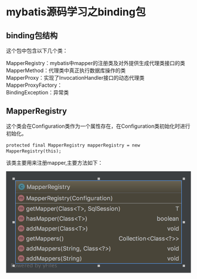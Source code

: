 # mybatis源码学习之binding包
## binding包结构
这个包中包含以下几个类：  

MapperRegistry：mybatis中mapper的注册类及对外提供生成代理类接口的类  
MapperMethod：代理类中真正执行数据库操作的类  
MapperProxy：实现了InvocationHandler接口的动态代理类  
MapperProxyFactory：  
BindingException：异常类

## MapperRegistry
这个类会在Configuration类作为一个属性存在，在Configuration类初始化时进行初始化。  

    protected final MapperRegistry mapperRegistry = new MapperRegistry(this);

该类主要用来注册mapper,主要方法如下：

![image](https://github.com/qiqi2014/learning/blob/master/picture/MapperRegistry.png?raw=true)

